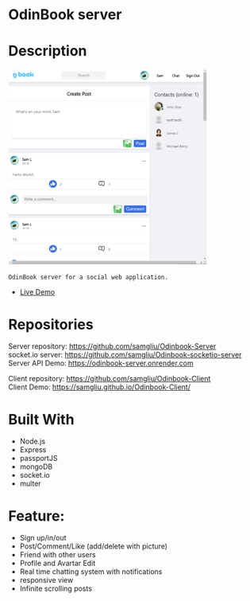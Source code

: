 # OdinBook server

# Description

[<img alt="" width="400px" src="images/odinBook.png" />](https://samgliu.github.io/Odinbook-Client/)

    OdinBook server for a social web application.

- [Live Demo](https://samgliu.github.io/Odinbook-Client/)

# Repositories

Server repository: https://github.com/samgliu/Odinbook-Server  
socket.io server: https://github.com/samgliu/Odinbook-socketio-server  
Server API Demo: https://odinbook-server.onrender.com

Client repository: https://github.com/samgliu/Odinbook-Client  
Client Demo: https://samgliu.github.io/Odinbook-Client/

# Built With

- Node.js
- Express
- passportJS
- mongoDB
- socket.io
- multer

# Feature:

- Sign up/in/out
- Post/Comment/Like (add/delete with picture)
- Friend with other users
- Profile and Avartar Edit
- Real time chatting system with notifications
- responsive view
- Infinite scrolling posts
